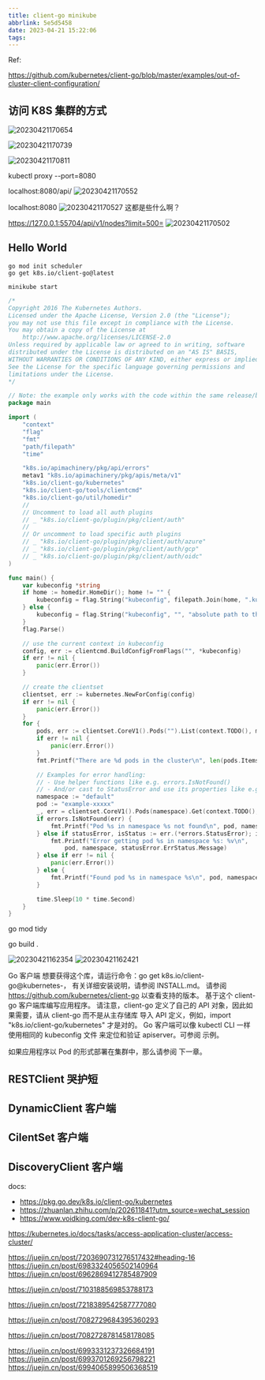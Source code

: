 ```yaml
---
title: client-go minikube
abbrlink: 5e5d5458
date: 2023-04-21 15:22:06
tags:
---
```


Ref:

https://github.com/kubernetes/client-go/blob/master/examples/out-of-cluster-client-configuration/


## 访问 K8S 集群的方式


![20230421170654](http://img.note4u.top/article/20230421170654.png)


![20230421170739](http://img.note4u.top/article/20230421170739.png)

![20230421170811](http://img.note4u.top/article/20230421170811.png)

kubectl proxy --port=8080

localhost:8080/api/
![20230421170552](http://img.note4u.top/article/20230421170552.png)

localhost:8080
![20230421170527](http://img.note4u.top/article/20230421170527.png)
这都是些什么啊？

https://127.0.0.1:55704/api/v1/nodes?limit=500=
![20230421170502](http://img.note4u.top/article/20230421170502.png)

## Hello World
``` SHELL
go mod init scheduler
go get k8s.io/client-go@latest
```

``` SHELL
minikube start
```

``` go
/*
Copyright 2016 The Kubernetes Authors.
Licensed under the Apache License, Version 2.0 (the "License");
you may not use this file except in compliance with the License.
You may obtain a copy of the License at
    http://www.apache.org/licenses/LICENSE-2.0
Unless required by applicable law or agreed to in writing, software
distributed under the License is distributed on an "AS IS" BASIS,
WITHOUT WARRANTIES OR CONDITIONS OF ANY KIND, either express or implied.
See the License for the specific language governing permissions and
limitations under the License.
*/

// Note: the example only works with the code within the same release/branch.
package main

import (
	"context"
	"flag"
	"fmt"
	"path/filepath"
	"time"

	"k8s.io/apimachinery/pkg/api/errors"
	metav1 "k8s.io/apimachinery/pkg/apis/meta/v1"
	"k8s.io/client-go/kubernetes"
	"k8s.io/client-go/tools/clientcmd"
	"k8s.io/client-go/util/homedir"
	//
	// Uncomment to load all auth plugins
	// _ "k8s.io/client-go/plugin/pkg/client/auth"
	//
	// Or uncomment to load specific auth plugins
	// _ "k8s.io/client-go/plugin/pkg/client/auth/azure"
	// _ "k8s.io/client-go/plugin/pkg/client/auth/gcp"
	// _ "k8s.io/client-go/plugin/pkg/client/auth/oidc"
)

func main() {
	var kubeconfig *string
	if home := homedir.HomeDir(); home != "" {
		kubeconfig = flag.String("kubeconfig", filepath.Join(home, ".kube", "config"), "(optional) absolute path to the kubeconfig file")
	} else {
		kubeconfig = flag.String("kubeconfig", "", "absolute path to the kubeconfig file")
	}
	flag.Parse()

	// use the current context in kubeconfig
	config, err := clientcmd.BuildConfigFromFlags("", *kubeconfig)
	if err != nil {
		panic(err.Error())
	}

	// create the clientset
	clientset, err := kubernetes.NewForConfig(config)
	if err != nil {
		panic(err.Error())
	}
	for {
		pods, err := clientset.CoreV1().Pods("").List(context.TODO(), metav1.ListOptions{})
		if err != nil {
			panic(err.Error())
		}
		fmt.Printf("There are %d pods in the cluster\n", len(pods.Items))

		// Examples for error handling:
		// - Use helper functions like e.g. errors.IsNotFound()
		// - And/or cast to StatusError and use its properties like e.g. ErrStatus.Message
		namespace := "default"
		pod := "example-xxxxx"
		_, err = clientset.CoreV1().Pods(namespace).Get(context.TODO(), pod, metav1.GetOptions{})
		if errors.IsNotFound(err) {
			fmt.Printf("Pod %s in namespace %s not found\n", pod, namespace)
		} else if statusError, isStatus := err.(*errors.StatusError); isStatus {
			fmt.Printf("Error getting pod %s in namespace %s: %v\n",
				pod, namespace, statusError.ErrStatus.Message)
		} else if err != nil {
			panic(err.Error())
		} else {
			fmt.Printf("Found pod %s in namespace %s\n", pod, namespace)
		}

		time.Sleep(10 * time.Second)
	}
}
```

go mod tidy

go build .



![20230421162354](http://img.note4u.top/article/20230421162354.png)
![20230421162421](http://img.note4u.top/article/20230421162421.png)


Go 客户端
想要获得这个库，请运行命令：go get k8s.io/client-go@kubernetes-<kubernetes-version-number>， 有关详细安装说明，请参阅 INSTALL.md。 请参阅 https://github.com/kubernetes/client-go 以查看支持的版本。
基于这个 client-go 客户端库编写应用程序。 请注意，client-go 定义了自己的 API 对象，因此如果需要，请从 client-go 而不是从主存储库 导入 API 定义，例如，import "k8s.io/client-go/kubernetes" 才是对的。
Go 客户端可以像 kubectl CLI 一样使用相同的 kubeconfig 文件 来定位和验证 apiserver。可参阅 示例。

如果应用程序以 Pod 的形式部署在集群中，那么请参阅 下一章。




## RESTClient 哭护短


## DynamicClient 客户端

## CilentSet 客户端

## DiscoveryClient 客户端
docs:
- https://pkg.go.dev/k8s.io/client-go/kubernetes
- https://zhuanlan.zhihu.com/p/202611841?utm_source=wechat_session
- https://www.voidking.com/dev-k8s-client-go/


https://kubernetes.io/docs/tasks/access-application-cluster/access-cluster/





https://juejin.cn/post/7203690731276517432#heading-16
https://juejin.cn/post/6983324056502140964
https://juejin.cn/post/6962869412785487909


https://juejin.cn/post/7103188569853788173

https://juejin.cn/post/7218389542587777080

https://juejin.cn/post/7082729684395360293

https://juejin.cn/post/7082728781458178085


https://juejin.cn/post/6993331237326684191
https://juejin.cn/post/6993701269256798221
https://juejin.cn/post/6994065899506368519


